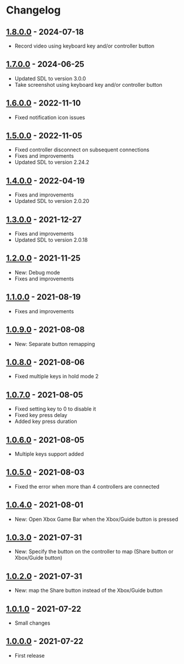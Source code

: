 # Changelog

## [1.8.0.0] - 2024-07-18
- Record video using keyboard key and/or controller button

## [1.7.0.0] - 2024-06-25
- Updated SDL to version 3.0.0
- Take screenshot using keyboard key and/or controller button

## [1.6.0.0] - 2022-11-10
- Fixed notification icon issues

## [1.5.0.0] - 2022-11-05
- Fixed controller disconnect on subsequent connections
- Fixes and improvements
- Updated SDL to version 2.24.2

## [1.4.0.0] - 2022-04-19
- Fixes and improvements
- Updated SDL to version 2.0.20

## [1.3.0.0] - 2021-12-27
- Fixes and improvements
- Updated SDL to version 2.0.18

## [1.2.0.0] - 2021-11-25
- New: Debug mode
- Fixes and improvements

## [1.1.0.0] - 2021-08-19
- Fixes and improvements

## [1.0.9.0] - 2021-08-08
- New: Separate button remapping

## [1.0.8.0] - 2021-08-06
- Fixed multiple keys in hold mode 2

## [1.0.7.0] - 2021-08-05
- Fixed setting key to 0 to disable it
- Fixed key press delay
- Added key press duration

## [1.0.6.0] - 2021-08-05
- Multiple keys support added

## [1.0.5.0] - 2021-08-03
- Fixed the error when more than 4 controllers are connected

## [1.0.4.0] - 2021-08-01
- New: Open Xbox Game Bar when the Xbox/Guide button is pressed

## [1.0.3.0] - 2021-07-31
- New: Specify the button on the controller to map (Share button or Xbox/Guide button)

## [1.0.2.0] - 2021-07-31
- New: map the Share button instead of the Xbox/Guide button

## [1.0.1.0] - 2021-07-22
- Small changes

## [1.0.0.0] - 2021-07-22
- First release

[1.8.0.0]: https://github.com/Adam777Z/xbox-controller-button-remapper/releases/tag/1.8.0.0
[1.7.0.0]: https://github.com/Adam777Z/xbox-controller-button-remapper/releases/tag/1.7.0.0
[1.6.0.0]: https://github.com/Adam777Z/xbox-controller-button-remapper/releases/tag/1.6.0.0
[1.5.0.0]: https://github.com/Adam777Z/xbox-controller-button-remapper/releases/tag/1.5.0.0
[1.4.0.0]: https://github.com/Adam777Z/xbox-controller-button-remapper/releases/tag/1.4.0.0
[1.3.0.0]: https://github.com/Adam777Z/xbox-controller-button-remapper/releases/tag/1.3.0.0
[1.2.0.0]: https://github.com/Adam777Z/xbox-controller-button-remapper/releases/tag/1.2.0.0
[1.1.0.0]: https://github.com/Adam777Z/xbox-controller-button-remapper/releases/tag/1.1.0.0
[1.0.9.0]: https://github.com/Adam777Z/xbox-controller-button-remapper/releases/tag/1.0.9.0
[1.0.8.0]: https://github.com/Adam777Z/xbox-controller-button-remapper/releases/tag/1.0.8.0
[1.0.7.0]: https://github.com/Adam777Z/xbox-controller-button-remapper/releases/tag/1.0.7.0
[1.0.6.0]: https://github.com/Adam777Z/xbox-controller-button-remapper/releases/tag/1.0.6.0
[1.0.5.0]: https://github.com/Adam777Z/xbox-controller-button-remapper/releases/tag/1.0.5.0
[1.0.4.0]: https://github.com/Adam777Z/xbox-controller-button-remapper/releases/tag/1.0.4.0
[1.0.3.0]: https://github.com/Adam777Z/xbox-controller-button-remapper/releases/tag/1.0.3.0
[1.0.2.0]: https://github.com/Adam777Z/xbox-controller-button-remapper/releases/tag/1.0.2.0
[1.0.1.0]: https://github.com/Adam777Z/xbox-controller-button-remapper/releases/tag/1.0.1.0
[1.0.0.0]: https://github.com/Adam777Z/xbox-controller-button-remapper/releases/tag/1.0.0.0